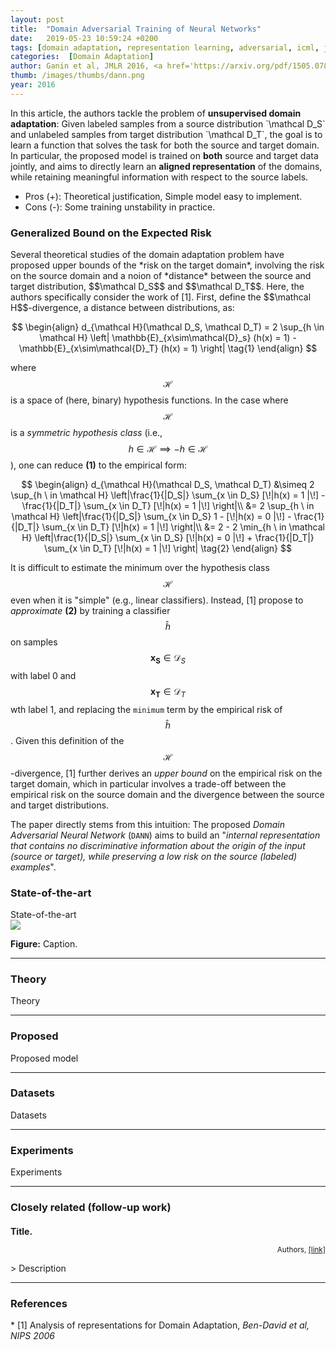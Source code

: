 ```yaml
---
layout: post
title:  "Domain Adversarial Training of Neural Networks"
date:   2019-05-23 10:59:24 +0200
tags: [domain adaptation, representation learning, adversarial, icml, jmlr, 2016]
categories:  [Domain Adaptation]
author: Ganin et al, JMLR 2016, <a href='https://arxiv.org/pdf/1505.07818.pdf' target='_blank'>[link]</a>
thumb: /images/thumbs/dann.png
year: 2016
---
```




<div class="summary">
In this article, the authors tackle the problem of <b>unsupervised domain adaptation</b>: Given labeled samples from a source distribution `\mathcal D_S` and unlabeled samples from target distribution `\mathcal D_T`, the goal is to learn a function that solves the task for both the source and target domain. In particular, the proposed model is trained on <b>both</b> source and target data jointly, and aims to directly learn an <b>aligned representation</b> of the domains, while retaining meaningful information with respect to the source labels.
<ul>
<li><span class="procons">Pros (+):</span> Theoretical justification, Simple model easy to implement.</li>
<li><span class="procons">Cons (-):</span> Some training unstability in practice.</li>
</ul>
</div>


<h3 class="section theory"> Generalized Bound on the Expected Risk </h3>
Several theoretical studies of the domain adaptation problem have proposed upper bounds of the *risk on the target domain*, involving the risk on the source domain and a noion of *distance* between the source and target distribution, $$\mathcal D_S$$ and $$\mathcal D_T$$. Here, the authors specifically consider the work of <span class="citations">[1]</span>. First, define the $$\mathcal H$$-divergence, a distance between distributions, as:

$$
\begin{align}
d_{\mathcal H}(\mathcal D_S, \mathcal D_T) = 2 \sup_{h \in \mathcal H} \left| \mathbb{E}_{x\sim\mathcal{D}_s} (h(x) = 1) -  \mathbb{E}_{x\sim\mathcal{D}_T} (h(x) = 1) \right| \tag{1}
\end{align}
$$

where $$\mathcal H$$ is a space of (here, binary) hypothesis functions. In the case where $$\mathcal H$$ is a *symmetric hypothesis class* (i.e., $$h \in \mathcal H \implies -h \in \mathcal H$$), one can reduce **(1)** to the empirical form:

$$
\begin{align}
d_{\mathcal H}(\mathcal D_S, \mathcal D_T) &\simeq 2 \sup_{h \ in \mathcal H} \left|\frac{1}{|D_S|} \sum_{x \in D_S} [\!|h(x) = 1 |\!] - \frac{1}{|D_T|} \sum_{x \in D_T} [\!|h(x) = 1 |\!]  \right|\\
&= 2 \sup_{h \ in \mathcal H} \left|\frac{1}{|D_S|} \sum_{x \in D_S} 1 -  [\!|h(x) = 0 |\!] - \frac{1}{|D_T|} \sum_{x \in D_T} [\!|h(x) = 1 |\!]  \right|\\
&=  2 - 2 \min_{h \ in \mathcal H} \left|\frac{1}{|D_S|} \sum_{x \in D_S} [\!|h(x) = 0 |\!] + \frac{1}{|D_T|} \sum_{x \in D_T} [\!|h(x) = 1 |\!]  \right| \tag{2}
\end{align}
$$

It is difficult to estimate the minimum over the hypothesis class $$\mathcal H$$ even when it is "simple" (e.g., linear classifiers). Instead, <span class="citations">[1]</span> propose to *approximate* **(2)** by training a classifier $$\hat{h}$$ on samples $$\mathbf{x_S} \in \mathcal{D}_S$$ with label 0 and $$\mathbf{x_T} \in \mathcal D_T$$ wth label 1, and replacing the `minimum` term by the empirical risk of $$\hat h$$.
Given this definition of the $$\mathcal H$$-divergence, <span class="citations">[1]</span> further derives an *upper bound* on the empirical risk on the target domain, which in particular involves a trade-off between the empirical risk on the source domain and the divergence between the source and target distributions. 

The paper directly stems from this intuition: The proposed *Domain Adversarial Neural Network* (`DANN`) aims to build an "<i>internal representation that contains no discriminative information about the origin of the input (source or target), while preserving a low risk on the source (labeled) examples</i>".

<h3 class="section sota"> State-of-the-art </h3>
State-of-the-art


<div class="figure">
<img src="{{ site.baseurl }}/images/posts/image.png">
<p><b>Figure:</b> Caption.</p>
</div>

---

<h3 class="section theory"> Theory </h3>

Theory

--- 

<h3 class="section proposed"> Proposed </h3>

Proposed model


---

<h3 class="section dataset"> Datasets </h3>

Datasets


---

<h3 class="section experiments"> Experiments </h3>

Experiments

---

<h3 class="section followup">Closely related (follow-up work)</h3>
<h4 style="margin-bottom: 0px"> Title.</h4>
<p style="text-align: right"><small>Authors, <a href="">[link]</a></small></p>
> Description

---

<h3 class="section references"> References </h3>
* <span class="citations">[1]</span> Analysis of representations for Domain Adaptation, <i>Ben-David et al, NIPS 2006</i>
